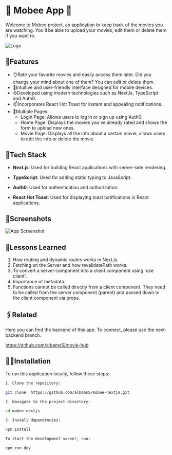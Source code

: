 
# 🐝 Mobee App 🎥

Welcome to Mobee project, an application to keep track of the movies you are watching.
You'll be able to upload your movies, edit them or delete them if you want to.


![Logo](https://res.cloudinary.com/dy87deadk/image/upload/v1716533476/xdtgef60v1p80cggo8pf.png)

## 🤳Features

- 👌Rate your favorite movies and easily access them later. Did you change your mind about one of them? You can edit or delete them.
- 📱Intuitive and user-friendly interface designed for mobile devices.
- ⚙️Developed using modern technologies such as NextJs, TypeScript and Auth0.
- 📫Incorporates React Hot Toast for instant and appealing notifications.
- 📍Multiple Pages:
    - Login Page: Allows users to log in or sign up using Auth0.
    - Home Page: Displays the movies you've already rated and shows the form to upload new ones.
    - Movie Page: Displays all the info about a certain movie, allows users to edit the info or delete the movie.


## 🔧Tech Stack

- **Next.js**: Used for building React applications with server-side rendering.

- **TypeScript**: Used for adding static typing to JavaScript.

- **Auth0**: Used for authentication and authorization.

- **React Hot Toast**: Used for displaying toast notifications in React applications.


## 📸Screenshots

![App Screenshot](https://res.cloudinary.com/dy87deadk/image/upload/v1716534935/kdsafqe7wsm0douahjyh.png)


## 📝Lessons Learned


1. How routing and dynamic routes works in Next.js.
2. Fetching on the Server and how revalidatePath works.
3. To convert a server component into a client component using 'use client'.
4. Importance of metadata.
5. Functions cannot be called directly from a client component. They need to be called from the server component (parent) and passed down to the client component via props.


## 🖇️Related

Here you can find the backend of this app.
To connect, please use the next-backend branch.

https://github.com/albams5/movie-hub


## 🧑‍💻Installation

To run this application locally, follow these steps:

```bash
1. Clone the repository:

git clone  https://github.com/albams5/mobee-nextjs.git

2. Navigate to the project directory:

cd mobee-nextjs

3. Install dependencies:

npm Install

To start the development server, run:

npm run dev

